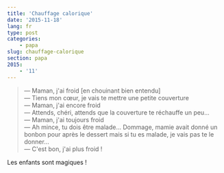 ```yaml
---
title: 'Chauffage calorique'
date: '2015-11-18'
lang: fr
type: post
categories:
    - papa
slug: chauffage-calorique
section: papa
2015:
    - '11'
---
```


> — Maman, j'ai froid [en chouinant bien entendu]  
> — Tiens mon cœur, je vais te mettre une petite couverture  
> — Maman, j'ai encore froid  
> — Attends, chéri, attends que la couverture te réchauffe un peu...  
> — Maman, j'ai toujours froid  
> — Ah mince, tu dois être malade... Dommage, mamie avait donné un bonbon pour après le dessert mais si tu es malade, je vais pas te le donner...  
> — C'est bon, j'ai plus froid !

Les enfants sont magiques !
